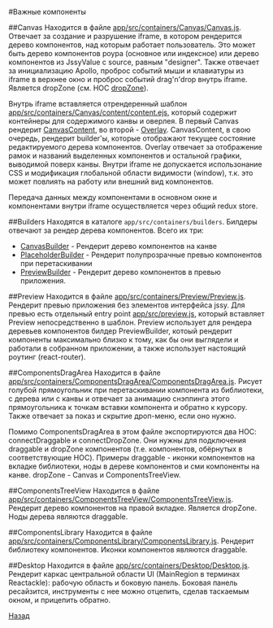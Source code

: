 #Важные компоненты

##Canvas
Находится в файле
[app/src/containers/Canvas/Canvas.js](../app/src/containers/Canvas/Canvas.js).
Отвечает за создание и разрушение iframe, в котором рендерится дерево
компонентов, над которым работает пользователь. Это может быть дерево
компонентов роура (основное или индексное) или дерево компонентов из JssyValue с
source, равным "designer".
Также отвечает за инициализацию Apollo, проброс событий мыши и клавиатуры из
iframe в верхнее окно и проброс событий drag'n'drop внутрь iframe.
Является dropZone (см. HOC [dropZone](../app/src/hocs/dropZone.js)).

Внутрь iframe вставляется отрендеренный шаблон
[app/src/containers/Canvas/content/content.ejs](../app/src/containers/Canvas/content/content.ejs),
который содержит контейнеры для содержимого канвы и оверлея. В первый Canvas
рендерит
[CanvasContent](../app/src/containers/Canvas/content/containers/CanvasContent.js),
во второй - [Overlay](../app/src/containers/Canvas/content/containers/Overlay.js).
CanvasContent, в свою очередь, рендерит builder'ы, которые отображают текущее
состояние редактируемого дерева компонентов. Overlay отвечает за отображение
рамок и названий выделенных компонентов и остальной графики, выводимой поверх
канвы. Внутри iframe не допускается использонание CSS и модификация глобальной
области видимости (window), т.к. это может повлиять на работу или внешний вид
компонентов.

Передача данных между компонентами в основном окне и компонентами внутри iframe
осуществляется через общий redux store.

##Builders
Находятся в каталоге `app/src/containers/builders`. Билдеры отвечают за рендер
дерева компонентов. Всего их три:
+ [CanvasBuilder](../app/src/containers/builders/CanvasBuilder/CanvasBuilder.js) -
Рендерит дерево компонентов на канве
+ [PlaceholderBuilder](../app/src/containers/builders/CanvasBuilder/PlaceholderBuilder.js) -
Рендерит полупрозрачные превью компонентов при перетаскивании
+ [PreviewBuilder](../app/src/containers/builders/CanvasBuilder/PreviewBuilder.js) -
Рендерит дерево компонентов в превью приложения.

##Preview
Находится в файле
[app/src/containers/Preview/Preview.js](../app/src/containers/Preview/Preview.js).
Рендерит превью приложения без элементов интерфейса jssy. Для превью есть
отдельный entry point [app/src/preview.js](../app/src/preview.js), который
вставляет Preview непосредственно в шаблон. Preview использует для рендера
деревьев компонентов билдер PreviewBuilder, котоый рендерит компоненты
максимально близко к тому, как бы они выглядели и работали в собранном
приложении, а также использует настоящий роутинг (react-router).

##ComponentsDragArea
Находится в файле
[app/src/containers/ComponentsDragArea/ComponentsDragArea.js](../app/src/containers/ComponentsDragArea/ComponentsDragArea.js).
Рисует голубой прямоугольник при перетаскивании компонента из библиотеки, с
дерева или с канвы и отвечает за анимацию снэппинга этого прямоугольника к
точкам вставки компонента и обратно к курсору. Также отвечает за показ и скрытие
дроп-меню, если оно нужно.

Помимо ComponentsDragArea в этом файле экспортируются два HOC: connectDraggable
и connectDropZone. Они нужны для подключения draggable и dropZone компонентов
(т.е. компонентов, обёрнутых в соответствующие HOC). Примеры draggable - иконки
компонентов на вкладке библиотеки, ноды в дереве компонентов и сми компоненты на
канве. dropZone - Canvas и ComponentsTreeView.

##ComponentsTreeView
Находится в файле
[app/src/containers/ComponentsTreeView/ComponentsTreeView.js](../app/src/containers/ComponentsTreeView/ComponentsTreeView.js).
Рендерит дерево компонентов на правой вкладке. Является dropZone. Ноды дерева
являются draggable.

##ComponentsLibrary
Находится в файле
[app/src/containers/ComponentsLibrary/ComponentsLibrary.js](../app/src/containers/ComponentsLibrary/ComponentsLibrary.js).
Рендерит библиотеку компонентов. Иконки компонентов являются draggable.

##Desktop
Находится в файле
[app/src/containers/Desktop/Desktop.js](../app/src/containers/Desktop/Desktop.js).
Рендерит каркас центральной области UI (MainRegion в терминах Reactackle):
рабочую область и боковую панель. Боковая панель ресайзится, инструменты с нее
можно отцепить, сделав таскаемым окном, и прицепить обратно.


[Назад](./index.md)
